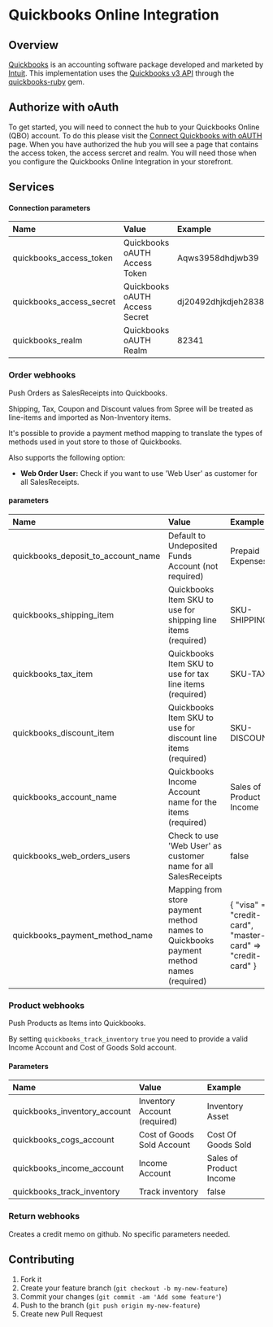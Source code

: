 # Quickbooks Online Integration

## Overview

[Quickbooks](http://quickbooks.intuit.com) is an accounting software package developed and marketed by [Intuit](http://www.intuit.com). This implementation uses the [Quickbooks v3 API](https://developer.intuit.com/apiexplorer?apiname=V3QBO) through the [quickbooks-ruby](https://github.com/ruckus/quickbooks-ruby) gem.

## Authorize with oAuth
To get started, you will need to connect the hub to your Quickbooks Online (QBO) account. To do this please visit the [Connect Quickbooks with oAUTH](http://spreecommerce.com/quickbooks) page. When you have authorized the hub you will see a page that contains the access token, the access sercret and realm. You will need those when you configure the Quickbooks Online Integration in your storefront. 

## Services

#### Connection parameters

| Name | Value | Example |
| :----| :-----| :------ |
| quickbooks_access_token | Quickbooks oAUTH Access Token |Aqws3958dhdjwb39|
| quickbooks_access_secret | Quickbooks oAUTH Access Secret |dj20492dhjkdjeh2838w7|
| quickbooks_realm | Quickbooks oAUTH Realm |82341|

### Order webhooks

Push Orders as SalesReceipts into Quickbooks.

Shipping, Tax, Coupon and Discount values from Spree will be treated as line-items and imported as Non-Inventory items.

It's possible to provide a payment method mapping to translate the types of methods used in yout store to those of Quickbooks.

Also supports the following option:

 - **Web Order User:** Check if you want to use 'Web User' as customer for all SalesReceipts.

#### parameters

| Name | Value | Example |
| :----| :-----| :------ |
| quickbooks_deposit_to_account_name | Default to Undeposited Funds Account (not required) | Prepaid Expenses |
| quickbooks_shipping_item | Quickbooks Item SKU to use for shipping line items (required) | SKU-SHIPPING |
| quickbooks_tax_item | Quickbooks Item SKU to use for tax line items (required) | SKU-TAX |
| quickbooks_discount_item | Quickbooks Item SKU to use for discount line items (required) | SKU-DISCOUNT |
| quickbooks_account_name | Quickbooks Income Account name for the items (required) | Sales of Product Income |
| quickbooks_web_orders_users | Check to use 'Web User' as customer name for all SalesReceipts | false |
| quickbooks_payment_method_name | Mapping from store payment method names to Quickbooks payment method names (required) |{ "visa" => "credit-card", "master-card" => "credit-card" }|

### Product webhooks

Push Products as Items into Quickbooks.

By setting `quickbooks_track_inventory` `true` you need to provide a valid
Income Account and Cost of Goods Sold account.

#### Parameters

| Name | Value | Example |
| :----| :-----| :------ |
| quickbooks_inventory_account | Inventory Account (required) | Inventory Asset |
| quickbooks_cogs_account | Cost of Goods Sold Account | Cost Of Goods Sold |
| quickbooks_income_account | Income Account | Sales of Product Income |
| quickbooks_track_inventory | Track inventory | false |

### Return webhooks

Creates a credit memo on github. No specific parameters needed.

## Contributing

1. Fork it
2. Create your feature branch (`git checkout -b my-new-feature`)
3. Commit your changes (`git commit -am 'Add some feature'`)
4. Push to the branch (`git push origin my-new-feature`)
5. Create new Pull Request
